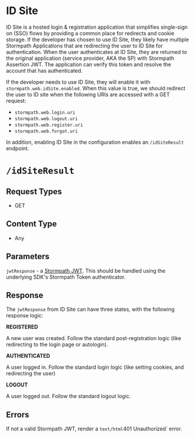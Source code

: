 # ID Site

ID Site is a hosted login & registration application that simplifies single-sign on (SSO) flows by providing a common place for redirects and cookie storage. If the developer has chosen to use ID Site, they likely have multiple Stormpath Applications that are redirecting the user to ID Site for authentication. When the user authenticates at ID Site, they are returned to the original application (service provider, AKA the SP) with Stormpath Assertion JWT. The application can verify this token and resolve the account that has authenticated.

If the developer needs to use ID Site, they will enable it with `stormpath.web.idSite.enabled`. When this value is true, we should redirect the user to ID site when the following URIs are accessed with a GET request:

* `stormpath.web.login.uri`
* `stormpath.web.logout.uri`
* `stormpath.web.register.uri`
* `stormpath.web.forgot.uri`

In addition, enabling ID Site in the configuration enables an `/idSiteResult` endpoint. 

# `/idSiteResult`

## Request Types

* GET

## Content Type

* Any

## Parameters

`jwtResponse` - a [Stormpath JWT](http://docs.stormpath.com/guides/using-id-site/#handling-the-callback-to-your-application-from-id-site). This should be handled using the underlying SDK's Stormpath Token authenticator. 

## Response

The `jwtResponse` from ID Site can have three states, with the following response logic: 

**REGISTERED**

A new user was created. Follow the standard post-registration logic (like redirecting to the login page or autologin). 

**AUTHENTICATED**

A user logged in. Follow the standard login logic (like setting cookies, and redirecting the user)

**LOGOUT**

A user logged out. Follow the standard logout logic.

## Errors

If not a valid Stormpath JWT, render a `text/html`401 Unauthorized` error. 